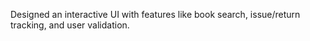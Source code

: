 Designed an interactive UI with features like book search, issue/return tracking, and user validation. 